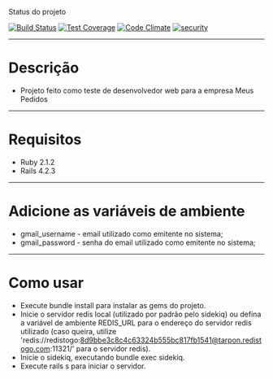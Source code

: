 Status do projeto

[![Build Status](https://travis-ci.org/lucasJoseMachado/projeto_teste.svg?branch=master)](https://travis-ci.org/lucasJoseMachado/projeto_teste)
[![Test Coverage](https://codeclimate.com/github/lucasJoseMachado/projeto_teste/badges/coverage.svg)](https://codeclimate.com/github/lucasJoseMachado/projeto_teste/coverage)
[![Code Climate](https://codeclimate.com/github/lucasJoseMachado/projeto_teste/badges/gpa.svg)](https://codeclimate.com/github/lucasJoseMachado/projeto_teste)
[![security](https://hakiri.io/github/lucasJoseMachado/projeto_teste/master.svg)](https://hakiri.io/github/lucasJoseMachado/projeto_teste/master)

---

# Descrição

* Projeto feito como teste de desenvolvedor web para a empresa Meus Pedidos

---

# Requisitos

* Ruby 2.1.2
* Rails 4.2.3

---

# Adicione as variáveis de ambiente

* gmail_username - email utilizado como emitente no sistema;
* gmail_password - senha do email utilizado como emitente no sistema;

---

# Como usar

* Execute bundle install para instalar as gems do projeto.
* Inicie o servidor redis local (utilizado por padrão pelo sidekiq) ou defina a variável de ambiente REDIS_URL para o endereço do servidor redis utilizado (caso queira, utilize 'redis://redistogo:8d9bbe3c8c4c63324b555bc817fb1541@tarpon.redistogo.com:11321/' para o servidor redis).
* Inicie o sidekiq, executando bundle exec sidekiq.
* Execute rails s para iniciar o servidor.
